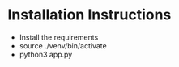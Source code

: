 # Installation Instructions
- Install the requirements
- source ./venv/bin/activate
- python3 app.py